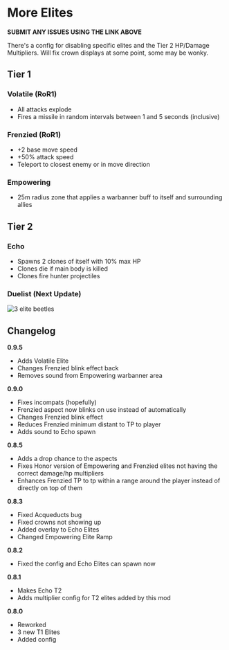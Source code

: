 # More Elites

**SUBMIT ANY ISSUES USING THE LINK ABOVE**

There's a config for disabling specific elites and the Tier 2 HP/Damage Multipliers. Will fix crown displays at some point, some may be wonky.

## Tier 1

### Volatile (RoR1)

- All attacks explode
- Fires a missile in random intervals between 1 and 5 seconds (inclusive)

### Frenzied (RoR1)

- +2 base move speed
- +50% attack speed
- Teleport to closest enemy or in move direction

### Empowering

- 25m radius zone that applies a warbanner buff to itself and surrounding allies

## Tier 2

### Echo

- Spawns 2 clones of itself with 10% max HP
- Clones die if main body is killed
- Clones fire hunter projectiles

### Duelist (Next Update)

![3 elite beetles](https://i.ibb.co/4NJqjwk/moreelites.png)

## Changelog

**0.9.5**

- Adds Volatile Elite
- Changes Frenzied blink effect back
- Removes sound from Empowering warbanner area

**0.9.0**

- Fixes incompats (hopefully)
- Frenzied aspect now blinks on use instead of automatically
- Changes Frenzied blink effect
- Reduces Frenzied minimum distant to TP to player
- Adds sound to Echo spawn

**0.8.5**

- Adds a drop chance to the aspects
- Fixes Honor version of Empowering and Frenzied elites not having the correct damage/hp multipliers
- Enhances Frenzied TP to tp within a range around the player instead of directly on top of them

**0.8.3**

- Fixed Acqueducts bug
- Fixed crowns not showing up
- Added overlay to Echo Elites
- Changed Empowering Elite Ramp

**0.8.2**

- Fixed the config and Echo Elites can spawn now

**0.8.1**

- Makes Echo T2
- Adds multiplier config for T2 elites added by this mod

**0.8.0**

- Reworked
- 3 new T1 Elites
- Added config
